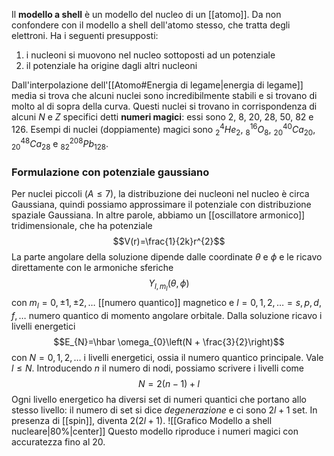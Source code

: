 Il **modello a shell** è un modello del nucleo di un [[atomo]]. Da non confondere con il modello a shell dell'atomo stesso, che tratta degli elettroni. Ha i seguenti presupposti:
1. i nucleoni si muovono nel nucleo sottoposti ad un potenziale
2. il potenziale ha origine dagli altri nucleoni

Dall'interpolazione dell'[[Atomo#Energia di legame|energia di legame]] media si trova che alcuni nuclei sono incredibilmente stabili e si trovano di molto al di sopra della curva. Questi nuclei si trovano in corrispondenza di alcuni $N$ e $Z$ specifici detti **numeri magici**: essi sono 2, 8, 20, 28, 50, 82 e 126. Esempi di nuclei (doppiamente) magici sono $_{2}^{4}He_{2}$, $_{8}^{16}O_{8}$, $_{20}^{40}Ca_{20}$, $_{20}^{48}Ca_{28}$ e $_{82}^{208}Pb_{128}$.
### Formulazione con potenziale gaussiano
Per nuclei piccoli ($A\leq7$), la distribuzione dei nucleoni nel nucleo è circa Gaussiana, quindi possiamo approssimare il potenziale con distribuzione spaziale Gaussiana. In altre parole, abbiamo un [[oscillatore armonico]] tridimensionale, che ha potenziale
$$V(r)=\frac{1}{2k}r^{2}$$
La parte angolare della soluzione dipende dalle coordinate $\theta$ e $\phi$ e le ricavo direttamente con le armoniche sferiche
$$Y_{l,m_{l}}(\theta,\phi)$$
con $m_{l}=0,\pm1,\pm2,\ldots$ [[numero quantico]] magnetico e $l=0,1,2,\ldots=s,p,d,f,\ldots$ numero quantico di momento angolare orbitale. Dalla soluzione ricavo i livelli energetici
$$E_{N}=\hbar \omega_{0}\left(N + \frac{3}{2}\right)$$
con $N=0,1,2,\ldots$ i livelli energetici, ossia il numero quantico principale. Vale $l\leq N$. Introducendo $n$ il numero di nodi, possiamo scrivere i livelli come
$$N=2(n-1)+l$$
Ogni livello energetico ha diversi set di numeri quantici che portano allo stesso livello: il numero di set si dice *degenerazione* e ci sono $2l+1$ set. In presenza di [[spin]], diventa $2(2l+1)$.
![[Grafico Modello a shell nucleare|80%|center]]
	Questo modello riproduce i numeri magici con accuratezza fino al 20.